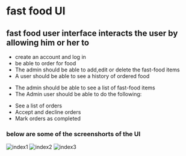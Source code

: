 # fast food UI
## fast food user interface interacts the user by allowing him or her to  

 * create an account and log in
 * be able to order for food
 * The admin should be able to add,edit or delete the fast-food items
 * A user should be able to see a history of ordered food
- The admin should be able to see a list of fast-food items
- The Admin user should be able to do the following:
 * See a list of orders
* Accept and decline orders
* Mark orders as completed
### below are some of the screenshorts of the UI

![index1](https://user-images.githubusercontent.com/42590964/45600133-44b0bd80-ba00-11e8-8f90-4137089e46c1.PNG)
![index2](https://user-images.githubusercontent.com/42590964/45600137-52664300-ba00-11e8-92ad-bc28ffd45690.PNG)
![index3](https://user-images.githubusercontent.com/42590964/45600140-6742d680-ba00-11e8-81db-90b2903548ec.PNG)
